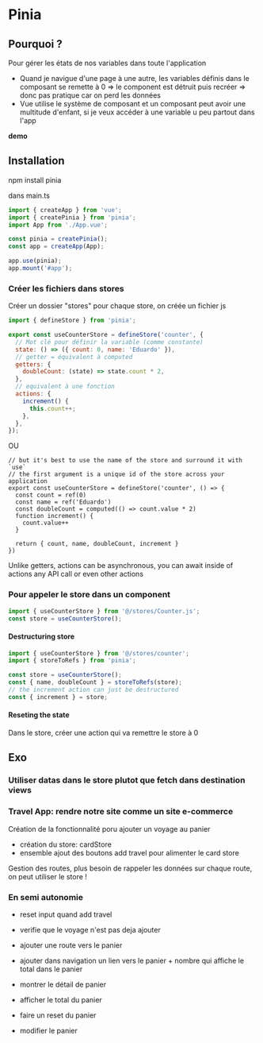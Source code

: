 # Pinia

## Pourquoi ?

Pour gérer les états de nos variables dans toute l'application

- Quand je navigue d'une page à une autre, les variables définis dans le composant se remette à 0 => le component est détruit puis recréer => donc pas pratique car on perd les données
- Vue utilise le système de composant et un composant peut avoir une multitude d'enfant, si je veux accéder à une variable u peu partout dans l'app

**demo**

## Installation

npm install pinia

dans main.ts

```js
import { createApp } from 'vue';
import { createPinia } from 'pinia';
import App from './App.vue';

const pinia = createPinia();
const app = createApp(App);

app.use(pinia);
app.mount('#app');
```

### Créer les fichiers dans stores

Créer un dossier "stores"
pour chaque store, on créée un fichier js

```js
import { defineStore } from 'pinia';

export const useCounterStore = defineStore('counter', {
  // Mot clé pour définir la variable (comme constante)
  state: () => ({ count: 0, name: 'Eduardo' }),
  // getter = équivalent à computed
  getters: {
    doubleCount: (state) => state.count * 2,
  },
  // equivalent à une fonction
  actions: {
    increment() {
      this.count++;
    },
  },
});
```

OU

```JS
// but it's best to use the name of the store and surround it with `use`
// the first argument is a unique id of the store across your application
export const useCounterStore = defineStore('counter', () => {
  const count = ref(0)
  const name = ref('Eduardo')
  const doubleCount = computed(() => count.value * 2)
  function increment() {
    count.value++
  }

  return { count, name, doubleCount, increment }
})
```

Unlike getters, actions can be asynchronous, you can await inside of actions any API call or even other actions

### Pour appeler le store dans un component

```js
import { useCounterStore } from '@/stores/Counter.js';
const store = useCounterStore();
```

#### Destructuring store

```js
import { useCounterStore } from '@/stores/counter';
import { storeToRefs } from 'pinia';

const store = useCounterStore();
const { name, doubleCount } = storeToRefs(store);
// the increment action can just be destructured
const { increment } = store;
```

#### Reseting the state

Dans le store, créer une action qui va remettre le store à 0

## Exo

### Utiliser datas dans le store plutot que fetch dans destination views

### Travel App: rendre notre site comme un site e-commerce

Création de la fonctionnalité poru ajouter un voyage au panier

- création du store: cardStore
- ensemble ajout des boutons add travel pour alimenter le card store

Gestion des routes, plus besoin de rappeler les données sur chaque route, on peut utiliser le store !

### En semi autonomie

- reset input quand add travel
- verifie que le voyage n'est pas deja ajouter

- ajouter une route vers le panier
- ajouter dans navigation un lien vers le panier + nombre qui affiche le total dans le panier
- montrer le détail de panier
- afficher le total du panier
- faire un reset du panier
- modifier le panier
